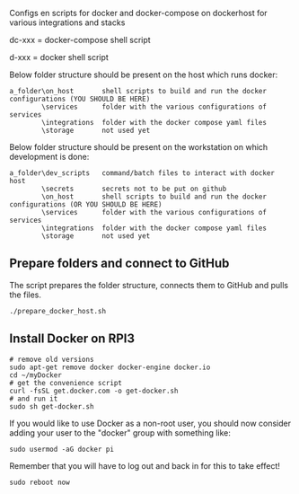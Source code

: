 Configs en scripts for docker and docker-compose on dockerhost for various integrations and stacks

dc-xxx = docker-compose shell script

d-xxx  = docker shell script

Below folder structure should be present on the host which runs docker:
```
a_folder\on_host       shell scripts to build and run the docker configurations (YOU SHOULD BE HERE)
        \services      folder with the various configurations of services
        \integrations  folder with the docker compose yaml files
        \storage       not used yet
```

Below folder structure should be present on the workstation on which development is done:
```
a_folder\dev_scripts   command/batch files to interact with docker host
        \secrets       secrets not to be put on github
        \on_host       shell scripts to build and run the docker configurations (OR YOU SHOULD BE HERE)
        \services      folder with the various configurations of services    
        \integrations  folder with the docker compose yaml files
        \storage       not used yet
```   

## Prepare folders and connect to GitHub
The script prepares the folder structure, connects them to GitHub and pulls the files.

```shell
./prepare_docker_host.sh
```

## Install Docker on RPI3
```shell
# remove old versions
sudo apt-get remove docker docker-engine docker.io
cd ~/myDocker
# get the convenience script 
curl -fsSL get.docker.com -o get-docker.sh
# and run it
sudo sh get-docker.sh
```

If you would like to use Docker as a non-root user, you should now consider
adding your user to the "docker" group with something like:

```script
sudo usermod -aG docker pi
```

Remember that you will have to log out and back in for this to take effect!
```script
sudo reboot now
```

